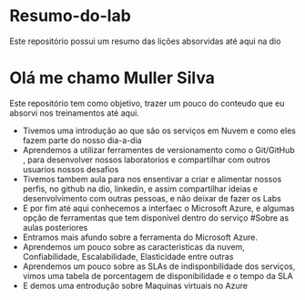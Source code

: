 # Resumo-do-lab
Este repositório possui um resumo das lições absorvidas até aqui na dio
# Olá me chamo Muller Silva

Este repositório tem como objetivo, trazer um pouco do conteudo que eu absorvi nos treinamentos até aqui.

- Tivemos uma introdução ao que são os serviços em Nuvem e como eles fazem parte do nosso dia-a-dia 
- Aprendemos a utilizar ferramentes de versionamento como o Git/GitHub , para desenvolver nossos laboratorios e compartilhar com outros usuarios nossos desafios 
- Tivemos tambem aula para nos ensentivar a criar e alimentar nossos perfis, no github na dio, linkedin, e assim compartilhar ideias e desenvolvimento com outras pessoas, e não deixar de fazer os Labs 
- E por fim até aqui conhecemos a interfaec o Microsoft Azure, e algumas opção de ferramentas que tem disponivel dentro do serviço 
  #Sobre as aulas posteriores
- Entramos mais afundo sobre a ferramenta do Microsoft Azure.
- Aprendemos um pouco sobre as caracteristicas da nuvem, Confiabilidade, Escalabilidade, Elasticidade entre outras
- Aprendemos um pouco sobre as SLAs de indisponbilidade dos serviços, vimos uma tabela de porcentagem de disponibilidade e o tempo da SLA
- E demos uma entrodução sobre Maquinas virtuais no Azure  
